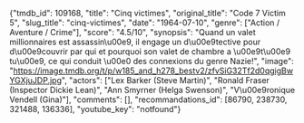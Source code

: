 {"tmdb_id": 109168, "title": "Cinq victimes", "original_title": "Code 7 Victim 5", "slug_title": "cinq-victimes", "date": "1964-07-10", "genre": ["Action / Aventure / Crime"], "score": "4.5/10", "synopsis": "Quand un valet millionnaires est assassin\u00e9, il engage un d\u00e9tective pour d\u00e9couvrir par qui et pourquoi son valet de chambre a \u00e9t\u00e9 tu\u00e9, ce qui conduit \u00e0 des connexions du genre Nazie!", "image": "https://image.tmdb.org/t/p/w185_and_h278_bestv2/zfvSiG32Tf2d0qgigBwYGXjuJDP.jpg", "actors": ["Lex Barker (Steve Martin)", "Ronald Fraser (Inspector Dickie Lean)", "Ann Smyrner (Helga Swenson)", "V\u00e9ronique Vendell (Gina)"], "comments": [], "recommandations_id": [86790, 238730, 321488, 136336], "youtube_key": "notfound"}